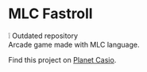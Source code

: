 # MLC Fastroll
:grey_exclamation: Outdated repository  
Arcade game made with MLC language.

Find this project on [Planet Casio](http://www.planet-casio.com/Fr/programmes/voir_un_programme_casio.php?showid=832).
